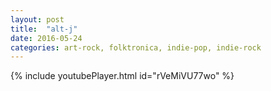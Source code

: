```yaml
---
layout: post
title:  "alt-j"
date: 2016-05-24
categories: art-rock, folktronica, indie-pop, indie-rock
---
```

{% include youtubePlayer.html id="rVeMiVU77wo" %}
